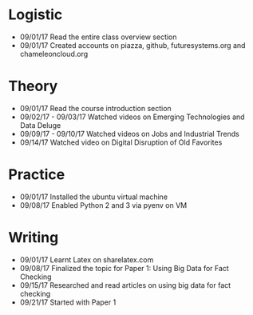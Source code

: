 # Logistic

* 09/01/17 Read the entire class overview section
* 09/01/17 Created accounts on piazza, github, futuresystems.org and chameleoncloud.org

# Theory

* 09/01/17 Read the course introduction section
* 09/02/17 - 09/03/17 Watched videos on Emerging Technologies and Data Deluge
* 09/09/17 - 09/10/17 Watched videos on Jobs and Industrial Trends
* 09/14/17 Watched video on Digital Disruption of Old Favorites

# Practice

* 09/01/17 Installed the ubuntu virtual machine
* 09/08/17 Enabled Python 2 and 3 via pyenv on VM

# Writing

* 09/01/17 Learnt Latex on sharelatex.com
* 09/08/17 Finalized the topic for Paper 1: Using Big Data for Fact Checking
* 09/15/17 Researched and read articles on using big data for fact checking
* 09/21/17 Started with Paper 1
